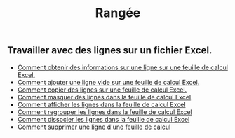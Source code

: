 ﻿---
title: Rangée
second_title: Aspose.Cells Cloud Documen
type: docs
url: /fr/rows/
aliases: [/working-with-rows/]
keywords: Working with rows on an Excel file
description: Aspose.Cells Prise en charge de Cloud REST API pour l'utilisation de lignes sur un fichier Excel. Le SDK prend en charge différents types de langages de développement. Ils incluent Android, C#, Go, Java, NodeJS, Perl, PHP, Python, Ruby et Swift.
weight: 100
kwords: Excel, Office Cloud, REST API, feuille de calcul, PDF, CSV, Json, Markdwon, lignes
---
## Travailler avec des lignes sur un fichier Excel.

- [Comment obtenir des informations sur une ligne sur une feuille de calcul Excel.](/cells/fr/rows/get/row/)
- [Comment ajouter une ligne vide sur une feuille de calcul Excel.](/cells/fr/rows/add/row/)
- [Comment copier des lignes sur une feuille de calcul Excel.](/cells/fr/rows/copy/)
- [Comment masquer des lignes dans la feuille de calcul Excel](/cells/fr/rows/hide/)
- [Comment afficher les lignes dans la feuille de calcul Excel](/cells/fr/rows/unhide/)
- [Comment regrouper les lignes dans la feuille de calcul Excel](/cells/fr/rows/group/)
- [Comment dissocier les lignes dans la feuille de calcul Excel](/cells/fr/rows/ungroup/)
- [Comment supprimer une ligne d'une feuille de calcul](/cells/fr/rows/delete/)

